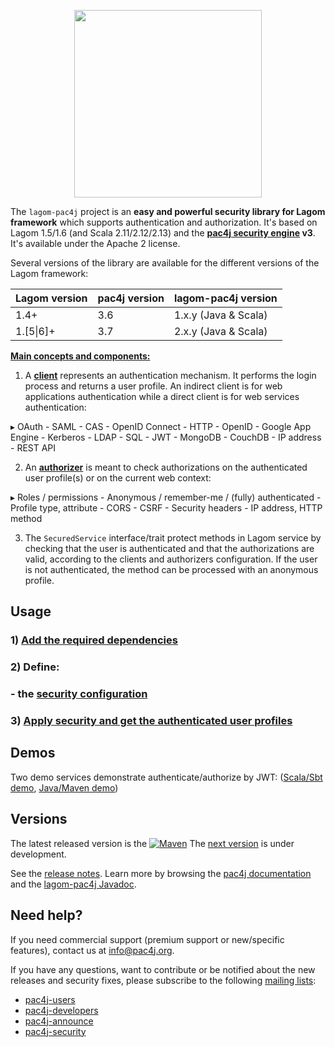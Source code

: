 <p align="center">
  <img src="https://www.pac4j.org/img/logo-lagom.png" width="300" />
</p>

The `lagom-pac4j` project is an **easy and powerful security library for Lagom framework** which supports authentication and authorization.
It's based on Lagom 1.5/1.6 (and Scala 2.11/2.12/2.13) and the **[pac4j security engine](https://github.com/pac4j/pac4j) v3**. 
It's available under the Apache 2 license.

Several versions of the library are available for the different versions of the Lagom framework:

| Lagom version     | pac4j version | lagom-pac4j version
|-------------------|---------------|--------------------
| 1.4+              | 3.6           | 1.x.y (Java & Scala)
| 1.[5\|6]+         | 3.7           | 2.x.y (Java & Scala)

[**Main concepts and components:**](http://www.pac4j.org/docs/main-concepts-and-components.html)

1) A [**client**](http://www.pac4j.org/docs/clients.html) represents an authentication mechanism. It performs the login process and returns a user profile. An indirect client is for web applications authentication while a direct client is for web services authentication:

&#9656; OAuth - SAML - CAS - OpenID Connect - HTTP - OpenID - Google App Engine - Kerberos - LDAP - SQL - JWT - MongoDB - CouchDB - IP address - REST API

2) An [**authorizer**](http://www.pac4j.org/docs/authorizers.html) is meant to check authorizations on the authenticated user profile(s) or on the current web context:

&#9656; Roles / permissions - Anonymous / remember-me / (fully) authenticated - Profile type, attribute -  CORS - CSRF - Security headers - IP address, HTTP method

3) The `SecuredService` interface/trait protect methods in Lagom service by checking that the user is authenticated and that the authorizations are valid, according to the clients and authorizers configuration.
If the user is not authenticated, the method can be processed with an anonymous profile.

## Usage

### 1) [Add the required dependencies](https://github.com/pac4j/lagom-pac4j/wiki/Dependencies)

### 2) Define:

### - the [security configuration](https://github.com/pac4j/lagom-pac4j/wiki/Security-configuration)

### 3) [Apply security and get the authenticated user profiles](https://github.com/pac4j/lagom-pac4j/wiki/Apply-security)

## Demos

Two demo services demonstrate authenticate/authorize by JWT: 
([Scala/Sbt demo](https://github.com/pac4j/lagom-pac4j-scala-demo), [Java/Maven demo](https://github.com/pac4j/lagom-pac4j-java-demo))

## Versions

The latest released version is the [![Maven](https://img.shields.io/maven-central/v/org.pac4j/lagom-pac4j-parent.svg)](https://search.maven.org/search?q=a:lagom-pac4j-parent%20AND%20g:org.pac4j)
The [next version](https://github.com/pac4j/lagom-pac4j/wiki/Next-version) is under development.

See the [release notes](https://github.com/pac4j/lagom-pac4j/releases). Learn more by browsing the [pac4j documentation](http://www.pac4j.org/3.3.x/docs/index.html) and the [lagom-pac4j Javadoc](http://www.javadoc.io/doc/org.pac4j/lagom-pac4j/).

## Need help?

If you need commercial support (premium support or new/specific features), contact us at [info@pac4j.org](mailto:info@pac4j.org).

If you have any questions, want to contribute or be notified about the new releases and security fixes, please subscribe to the following [mailing lists](http://www.pac4j.org/mailing-lists.html):

- [pac4j-users](https://groups.google.com/forum/?hl=en#!forum/pac4j-users)
- [pac4j-developers](https://groups.google.com/forum/?hl=en#!forum/pac4j-dev)
- [pac4j-announce](https://groups.google.com/forum/?hl=en#!forum/pac4j-announce)
- [pac4j-security](https://groups.google.com/forum/#!forum/pac4j-security)
